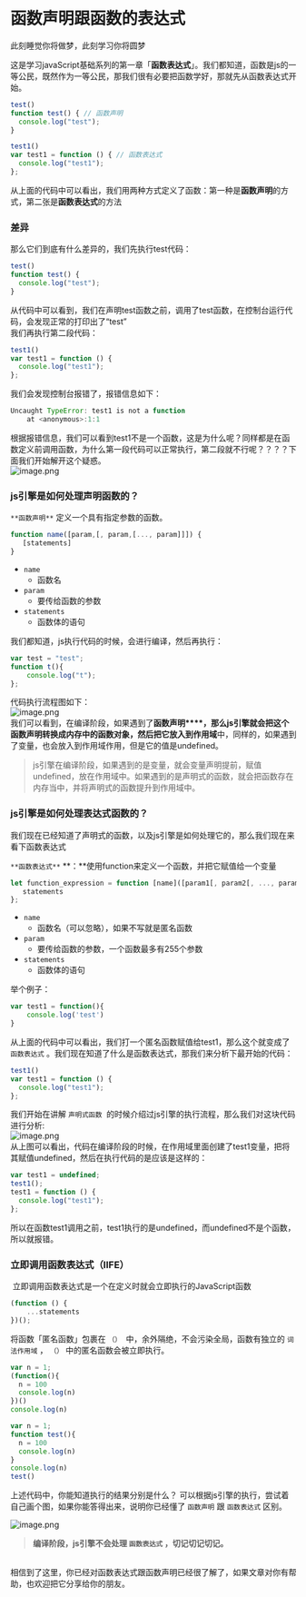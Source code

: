 # 函数声明跟函数的表达式

此刻睡觉你将做梦，此刻学习你将圆梦

这是学习javaScript基础系列的第一章「**函数表达式**」。我们都知道，函数是js的一等公民，既然作为一等公民，那我们很有必要把函数学好，那就先从函数表达式开始。<br />
```javascript
test()
function test() { // 函数声明
  console.log("test");
}

test1()
var test1 = function () { // 函数表达式
  console.log("test1");
};
```
从上面的代码中可以看出，我们用两种方式定义了函数：第一种是**函数声明**的方式，第二张是**函数表达式**的方法<br />
<a name="inhBL"></a>
### 差异
那么它们到底有什么差异的，我们先执行test代码：
```javascript
test()
function test() {
  console.log("test");
}
```
从代码中可以看到，我们在声明test函数之前，调用了test函数，在控制台运行代码，会发现正常的打印出了“test”<br />我们再执行第二段代码：
```javascript
test1()
var test1 = function () {
  console.log("test1");
};
```
我们会发现控制台报错了，报错信息如下：
```javascript
Uncaught TypeError: test1 is not a function
    at <anonymous>:1:1
```
根据报错信息，我们可以看到test1不是一个函数，这是为什么呢？同样都是在函数定义前调用函数，为什么第一段代码可以正常执行，第二段就不行呢？？？？下面我们开始解开这个疑惑。<br />![image.png](https://cdn.nlark.com/yuque/0/2020/png/512535/1589965271825-2bc65b28-3411-43d1-8ca5-8e0781e645c3.png#align=left&display=inline&height=492&margin=%5Bobject%20Object%5D&name=image.png&originHeight=984&originWidth=1588&size=125355&status=done&style=none&width=794)
<a name="W3scE"></a>
### js引擎是如何处理声明函数的？
`**函数声明**` 定义一个具有指定参数的函数。
```javascript
function name([param,[, param,[..., param]]]) {
   [statements]
}
```

- `name` 
  - 函数名
- `param` 
  - 要传给函数的参数
- `statements` 
  - 函数体的语句

我们都知道，js执行代码的时候，会进行编译，然后再执行：
```javascript
var test = "test";
function t(){
	console.log("t");
};
```
代码执行流程图如下：<br />![image.png](https://cdn.nlark.com/yuque/0/2020/png/512535/1589965281551-524b529b-44db-4f3f-bdaf-c404f5f97ea0.png#align=left&display=inline&height=351&margin=%5Bobject%20Object%5D&name=image.png&originHeight=702&originWidth=1826&size=79341&status=done&style=none&width=913)<br />我们可以看到，在编译阶段，如果遇到了**函数声明****，那么js引擎就会把这个函数声明转换成内存中的函数对象，然后把它放入到作用域**中，同样的，如果遇到了变量，也会放入到作用域作用，但是它的值是undefined。<br />
> js引擎在编译阶段，如果遇到的是变量，就会变量声明提前，赋值undefined，放在作用域中。如果遇到的是声明式的函数，就会把函数存在内存当中，并将声明式的函数提升到作用域中。


<a name="38l7f"></a>
### js引擎是如何处理表达式函数的？
我们现在已经知道了声明式的函数，以及js引擎是如何处理它的，那么我们现在来看下函数表达式

`**函数表达式**` **：**使用function来定义一个函数，并把它赋值给一个变量
```javascript
let function_expression = function [name]([param1[, param2[, ..., paramN]]]) {
   statements
};
```

- `name` 
  - 函数名（可以忽略），如果不写就是匿名函数
- `param` 
  - 要传给函数的参数，一个函数最多有255个参数
- `statements` 
  - 函数体的语句

举个例子：
```javascript
var test1 = function(){
	console.log('test')
}
```
从上面的代码中可以看出，我们打一个匿名函数赋值给test1，那么这个就变成了 `函数表达式` 。我们现在知道了什么是函数表达式，那我们来分析下最开始的代码：
```javascript
test1()
var test1 = function () {
  console.log("test1");
};
```
我们开始在讲解 `声明式函数`  的时候介绍过js引擎的执行流程，那么我们对这块代码进行分析:<br />![image.png](https://cdn.nlark.com/yuque/0/2020/png/512535/1589971805833-7a0cdbef-6f63-40b6-99c3-d8e2e3597906.png#align=left&display=inline&height=276&margin=%5Bobject%20Object%5D&name=image.png&originHeight=552&originWidth=1928&size=66146&status=done&style=none&width=964)<br />从上图可以看出，代码在编译阶段的时候，在作用域里面创建了test1变量，把将其赋值undefined，然后在执行代码的是应该是这样的：
```javascript
var test1 = undefined;
test1();
test1 = function () {
  console.log("test1");
};
```
所以在函数test1调用之前，test1执行的是undefined，而undefined不是个函数，所以就报错。<br />
<a name="1jcaF"></a>
### 立即调用函数表达式（IIFE）
 立即调用函数表达式是一个在定义时就会立即执行的JavaScript函数
```javascript
(function () {
    ...statements
})();
```
将函数「匿名函数」包裹在 `（）`  中，余外隔绝，不会污染全局，函数有独立的 `词法作用域` ， `（）` 中的匿名函数会被立即执行。
```javascript
var n = 1;
(function(){
  n = 100
  console.log(n)
})()
console.log(n)
```
```javascript
var n = 1;
function test(){
  n = 100
  console.log(n)
}
console.log(n)
test()
```
上述代码中，你能知道执行的结果分别是什么？ 可以根据js引擎的执行，尝试着自己画个图，如果你能答得出来，说明你已经懂了 `函数声明` 跟 `函数表达式` 区别。

![image.png](https://cdn.nlark.com/yuque/0/2020/png/512535/1589973893837-e4b0fdcf-1dbd-4286-9f99-7afaba0d364d.png#align=left&display=inline&height=636&margin=%5Bobject%20Object%5D&name=image.png&originHeight=1272&originWidth=1646&size=152835&status=done&style=none&width=823)<br />
> **编译阶段，js引擎不会处理 ****`函数表达式`**** ，切记切记切记。**

<br />相信到了这里，你已经对函数表达式跟函数声明已经很了解了，如果文章对你有帮助，也欢迎把它分享给你的朋友。
